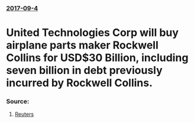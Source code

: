 ### [2017-09-4](/news/2017/09/4/index.md)

# United Technologies Corp will buy airplane parts maker Rockwell Collins for USD$30 Billion, including seven billion in debt previously incurred by Rockwell Collins. 




### Source:

1. [Reuters](http://www.reuters.com/article/us-rockwell-collins-m-a-utc/united-tech-to-buy-rockwell-collins-for-30-billion-combine-aerospace-operations-idUSKCN1BF2K1?il=0)
